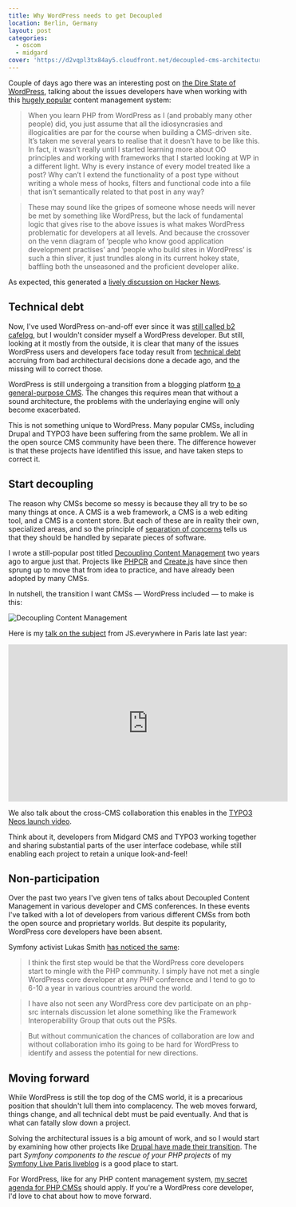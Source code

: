 ```yaml
---
title: Why WordPress needs to get Decoupled
location: Berlin, Germany
layout: post
categories:
  - oscom
  - midgard
cover: 'https://d2vqpl3tx84ay5.cloudfront.net/decoupled-cms-architecture.png'
---
```

Couple of days ago there was an interesting post on [the Dire State of WordPress](http://jshakespeare.com/the-dire-state-of-wordpress/), talking about the issues developers have when working with this [hugely popular](http://en.wordpress.com/stats/) content management system:

> When you learn PHP from WordPress as I (and probably many other people) did, you just assume that all the idiosyncrasies and illogicalities are par for the course when building a CMS-driven site. It’s taken me several years to realise that it doesn’t have to be like this. In fact, it wasn’t really until I started learning more about OO principles and working with frameworks that I started looking at WP in a different light. Why is every instance of every model treated like a post? Why can’t I extend the functionality of a post type without writing a whole mess of hooks, filters and functional code into a file that isn’t semantically related to that post in any way?

> These may sound like the gripes of someone whose needs will never be met by something like WordPress, but the lack of fundamental logic that gives rise to the above issues is what makes WordPress problematic for developers at all levels. And because the crossover on the venn diagram of ‘people who know good application development practises’ and ‘people who build sites in WordPress’ is such a thin sliver, it just trundles along in its current hokey state, baffling both the unseasoned and the proficient developer alike.

As expected, this generated a [lively discussion on Hacker News](https://news.ycombinator.com/item?id=5407879).

## Technical debt

Now, I've used WordPress on-and-off ever since it was [still called b2 cafelog](http://codex.wordpress.org/History), but I wouldn't consider myself a WordPress developer. But still, looking at it mostly from the outside, it is clear that many of the issues WordPress users and developers face today result from [technical debt](http://en.wikipedia.org/wiki/Technical_debt) accruing from bad architectural decisions done a decade ago, and the missing will to correct those.

WordPress is still undergoing a transition from a blogging platform [to a general-purpose CMS](http://www.ducttapemarketing.com/blog/2011/02/28/wordpress-3-1-is-big-leap-into-cms/). The changes this requires mean that without a sound architecture, the problems with the underlaying engine will only become exacerbated.

This is not something unique to WordPress. Many popular CMSs, including Drupal and TYPO3 have been suffering from the same problem. We all in the open source CMS community have been there. The difference however is that these projects have identified this issue, and have taken steps to correct it.

## Start decoupling

The reason why CMSs become so messy is because they all try to be so many things at once. A CMS is a web framework, a CMS is a web editing tool, and a CMS is a content store. But each of these are in reality their own, specialized areas, and so the principle of [separation of concerns](http://en.wikipedia.org/wiki/Separation_of_concerns) tells us that they should be handled by separate pieces of software.

I wrote a still-popular post titled [Decoupling Content Management](http://bergie.iki.fi/blog/decoupling_content_management/) two years ago to argue just that. Projects like [PHPCR](http://phpcr.github.com) and [Create.js](http://createjs.org) have since then sprung up to move that from idea to practice, and have already been adopted by many CMSs.

In nutshell, the transition I want CMSs &mdash; WordPress included &mdash; to make is this:

![Decoupling Content Management](https://d2vqpl3tx84ay5.cloudfront.net/decoupled-cms-architecture.png)

Here is my [talk on the subject](http://youtu.be/j4NoAFK-KNY) from JS.everywhere in Paris late last year:

<iframe width="560" height="315" src="http://www.youtube.com/embed/j4NoAFK-KNY" frameborder="0" allowfullscreen></iframe>

We also talk about the cross-CMS collaboration this enables in the [TYPO3 Neos launch video](http://vimeo.com/50883868).

Think about it, developers from Midgard CMS and TYPO3 working together and sharing substantial parts of the user interface codebase, while still enabling each project to retain a unique look-and-feel!

## Non-participation

Over the past two years I've given tens of talks about Decoupled Content Management in various developer and CMS conferences. In these events I've talked with a lot of developers from various different CMSs from both the open source and proprietary worlds. But despite its popularity, WordPress core developers have been absent.

Symfony activist Lukas Smith [has noticed the same](https://news.ycombinator.com/item?id=5414441):

> I think the first step would be that the WordPress core developers start to mingle with the PHP community. I simply have not met a single WordPress core developer at any PHP conference and I tend to go to 6-10 a year in various countries around the world.

> I have also not seen any WordPress core dev participate on an php-src internals discussion let alone something like the Framework Interoperability Group that outs out the PSRs.

> But without communication the chances of collaboration are low and without collaboration imho its going to be hard for WordPress to identify and assess the potential for new directions.

## Moving forward

While WordPress is still the top dog of the CMS world, it is a precarious position that shouldn't lull them into complacency. The web moves forward, things change, and all technical debt must be paid eventually. And that is what can fatally slow down a project.

Solving the architectural issues is a big amount of work, and so I would start by examining how other projects like [Drupal have made their transition](http://bergie.iki.fi/blog/drupal-and-collaboration/). The part *Symfony components to the rescue of your PHP projects* of my [Symfony Live Paris liveblog](http://bergie.iki.fi/blog/symfony-live/) is a good place to start.

For WordPress, like for any PHP content management system, [my secret agenda for PHP CMSs](http://bergie.iki.fi/blog/my_secret_agenda_for_php_content_management_systems/) should apply. If you're a WordPress core developer, I'd love to chat about how to move forward.
